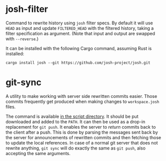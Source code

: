 
josh-filter
===========

Command to rewrite history using ``josh`` filter specs.
By default it will use ``HEAD`` as input and update ``FILTERED_HEAD`` with the filtered
history, taking a filter specification as argument.
(Note that input and output are swapped with `--reverse`.)

It can be installed with the following Cargo command, assuming Rust is installed:
```shell
cargo install josh --git https://github.com/josh-project/josh.git
```

git-sync
========

A utility to make working with server side rewritten commits easier.
Those commits frequently get produced when making changes to ``workspace.josh`` files.

The command is available [in the script
directory](https://raw.githubusercontent.com/josh-project/josh/master/scripts/git-sync).
It should be put downloaded and added to the ``PATH``.
It can then be used as a drop-in replacement for ``git push``.
It enables the server to *return* commits back to the client after a push. This is done by parsing
the messages sent back by the server for announcements of rewritten commits and then fetching
those to update the local references.
In case of a normal git server that does not rewrite anything, ``git sync`` will do exactly the
same as ``git push``, also accepting the same arguments.
